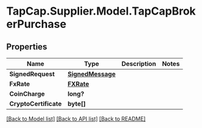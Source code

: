 # TapCap.Supplier.Model.TapCapBrokerPurchase
## Properties

Name | Type | Description | Notes
------------ | ------------- | ------------- | -------------
**SignedRequest** | [**SignedMessage**](SignedMessage.md) |  | 
**FxRate** | [**FXRate**](FXRate.md) |  | 
**CoinCharge** | **long?** |  | 
**CryptoCertificate** | **byte[]** |  | 

[[Back to Model list]](../README.md#documentation-for-models) [[Back to API list]](../README.md#documentation-for-api-endpoints) [[Back to README]](../README.md)

